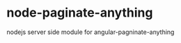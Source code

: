 node-paginate-anything
======================

nodejs server side module for angular-pagninate-anything
